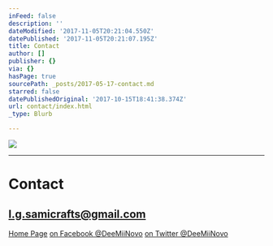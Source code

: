 ```yaml
---
inFeed: false
description: ''
dateModified: '2017-11-05T20:21:04.550Z'
datePublished: '2017-11-05T20:21:07.195Z'
title: Contact
author: []
publisher: {}
via: {}
hasPage: true
sourcePath: _posts/2017-05-17-contact.md
starred: false
datePublishedOriginal: '2017-10-15T18:41:38.374Z'
url: contact/index.html
_type: Blurb

---
```

![](https://the-grid-user-content.s3-us-west-2.amazonaws.com/409e69cc-53f6-4f0b-9261-26fe7c73a793.jpg)

---

# **Contact**

## **l.g.samicrafts@gmail.com**
[Home Page][0]
[on Facebook @DeeMiiNovo][1]
[on Twitter @DeeMiiNovo][2]

[0]: https://thegrid.ai/lgsamicrafts/
[1]: https://www.facebook.com/DeeMiiNovo/
[2]: https://twitter.com/DeeMiiNovo